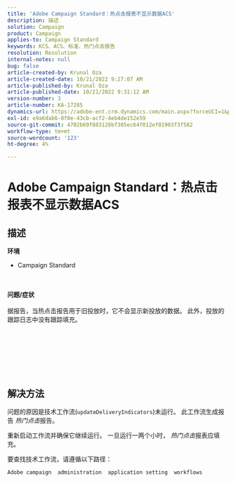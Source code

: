 ```yaml
---
title: 'Adobe Campaign Standard：热点击报表不显示数据ACS'
description: 描述
solution: Campaign
product: Campaign
applies-to: Campaign Standard
keywords: KCS、ACS、标准、热门点击报告
resolution: Resolution
internal-notes: null
bug: false
article-created-by: Krunal Oza
article-created-date: 10/21/2022 9:27:07 AM
article-published-by: Krunal Oza
article-published-date: 10/21/2022 9:31:12 AM
version-number: 3
article-number: KA-17285
dynamics-url: https://adobe-ent.crm.dynamics.com/main.aspx?forceUCI=1&pagetype=entityrecord&etn=knowledgearticle&id=610d9583-2251-ed11-bba2-0022480867fb
exl-id: e9a6dab6-0f0e-43cb-acf2-4eb4de152e59
source-git-commit: 4702b69f883128bf305ec64f012ef01903f3f582
workflow-type: tm+mt
source-wordcount: '123'
ht-degree: 4%

---
```


# Adobe Campaign Standard：热点击报表不显示数据ACS

## 描述

<b>环境</b>
- Campaign Standard

<br> <br><b>问题/症状</b><br> <br>据报告，当热点击报告用于旧投放时，它不会显示新投放的数据。 此外，投放的跟踪日志中没有跟踪填充。<br> <br>

<br> <br>

<br> 

## 解决方法


问题的原因是技术工作流(`updateDeliveryIndicators`)未运行。 此工作流生成报告 *热门点击*&#x200B;报告。

重新启动工作流并确保它继续运行。 一旦运行一两个小时， *热门点击*&#x200B;报表应填充。



要查找技术工作流，请遵循以下路径：

`Adobe campaign  administration  application setting  workflows`
